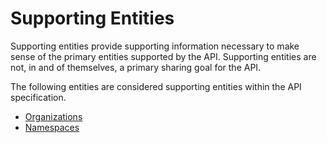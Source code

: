 # Supporting Entities

Supporting entities provide supporting information necessary to make sense of
the primary entities supported by the API. Supporting entities are not, in and
of themselves, a primary sharing goal for the API.

The following entities are considered supporting entities within the API
specification.

- [Organizations](./supporting/organization.md)
- [Namespaces](./supporting/namespace.md)
